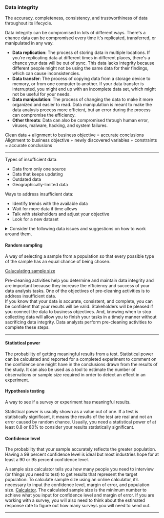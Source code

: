 ### Data integrity
The accuracy, completeness, consistency, and trustworthiness of data throughout its lifecycle.

Data integrity can be compromised in lots of different ways. There's a chance data can be compromised every time it's replicated, transferred, or manipulated in any way.
- **Data replication**: The process of storing data in multiple locations. If you're replicating data at different times in different places, there's a chance your data will be out of sync. This data lacks integrity because different people might not be using the same data for their findings, which can cause inconsistencies.
- **Data transfer**: The process of copying data from a storage device to memory, or from one computer to another. If your data transfer is interrupted, you might end up with an incomplete data set, which might not be useful for your needs.
- **Data manipulation**: The process of changing the data to make it more organized and easier to read. Data manipulation is meant to make the data analysis process more efficient, but an error during the process can compromise the efficiency.
- **Other threats**: Data can also be compromised through human error, viruses, malware, hacking, and system failures.

Clean data + alignment to business objective = accurate conclusions <br>
Alignment to business objective + newly discovered variables + constraints = accurate conclusions 

---

Types of insufficient data:
- Data from only one source
- Data that keeps updating
- Outdated data
- Geographically-limited data

Ways to address insufficient data:
- Identify trends with the available data
- Wait for more data if time allows
- Talk with stakeholders and adjust your objective
- Look for a new dataset

<details><summary>Consider the following data issues and suggestions on how to work around them.</summary>
  <h5>Data issue 1: no data</h5><ul><li>Gather the data on a small scale to perform a preliminary analysis and then request additional time to complete the analysis after you have collected more data. </li><li>If there isn’t time to collect data, perform the analysis using proxy data from other datasets. This is the most common workaround.</li></ul>
  
  <h5>Data issue 2: too little data</h5><ul><li>Do the analysis using proxy data along with actual data.</li><li>Adjust your analysis to align with the data you already have.</li></ul>

  <h5>Data issue 3: wrong data, including data with errors</h5><ul><li>If you have the wrong data because requirements were misunderstood, communicate the requirements again.</li><li>Identify errors in the data and, if possible, correct them at the source by looking for a pattern in the errors.</li><li>If you can’t correct data errors yourself, you can ignore the wrong data and go ahead with the analysis if your sample size is still large enough and ignoring the data won’t cause systematic bias. </li></ul>
  
![image](https://user-images.githubusercontent.com/74421758/147212712-c7f0263e-c40a-4cdb-b290-8adc2ec3499a.png)
  
</details>

#### Random sampling
A way of selecting a sample from a population so that every possible type of the sample has an equal chance of being chosen.

[Caluculating sample size](https://drive.google.com/file/d/1D_yQ1ph_I4F7D-5nVwx5iJ9YmbcO7-cC/view?usp=sharing)

Pre-cleaning activities help you determine and maintain data integrity and are important because they increase the efficiency and success of your data analysis tasks. One of the objectives of pre-cleaning activities is to address insufficient data. <br> If you know that your data is accurate, consistent, and complete, you can be confident that your results will be valid. Stakeholders will be pleased if you connect the data to business objectives. And, knowing when to stop collecting data will allow you to finish your tasks in a timely manner without sacrificing data integrity. Data analysts perform pre-cleaning activities to complete these steps.

---

#### Statistical power
The probability of getting meaningful results from a test. Statistical power can be calculated and reported for a completed experiment to comment on the confidence one might have in the conclusions drawn from the results of the study. It can also be used as a tool to estimate the number of observations or sample size required in order to detect an effect in an experiment.

#### Hypothesis testing
A way to see if a survey or experiment has meaningful results. 

Statistical power is usually shown as a value out of one. If a test is statistically significant, it means the results of the test are real and not an error caused by random chance. Usually, you need a statistical power of at least 0.8 or 80% to consider your results statistically significant.

#### Confidence level
The probability that your sample accurately reflects the greater population. Having a 99 percent confidence level is ideal but most industries hope for at least a 90 or 95 percent confidence level.

A sample size calculator tells you how many people you need to interview (or things you need to test) to get results that represent the target population. To calculate sample size using an online calculator, it’s necessary to input the confidence level, margin of error, and population size. [Calculator](https://docs.google.com/spreadsheets/d/1kBTvnpH2qOLJx4XWjUG1v-GF4LPmOhequy_9VRyslJ8/template/preview). The calculated sample size is the minimum number to achieve what you input for confidence level and margin of error. If you are working with a survey, you will also need to think about the estimated response rate to figure out how many surveys you will need to send out.

---
